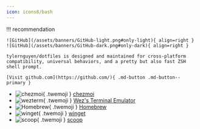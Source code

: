 ```yaml
---
icon: icons8/bash
---
```


!!! recommendation

    ![GitHub](/assets/banners/GitHub-light.png#only-light){ align=right }
    ![GitHub](/assets/banners/GitHub-dark.png#only-dark){ align=right }

    tylernguyen/dotfiles is designed and maintained for cross-platform compatibility, universal behaviors, and a pretty but also fast ZSH shell prompt.

    [Visit github.com](https://github.com/){ .md-button .md-button--primary }

<div class="grid cards" markdown>

- ![chezmoi](/assets/logos/chezmoi.svg){ .twemoji } [chezmoi](https://github.com/twpayne/chezmoi/)
- ![wezterm](/assets/logos/wezterm.png){ .twemoji } [Wez's Terminal Emulator](https://wezfurlong.org/wezterm/)
- ![Homebrew](/assets/logos/Homebrew.png){ .twemoji } [Homebrew](https://brew.sh/)
- ![winget](/assets/logos/winget.png){ .twemoji } [winget](https://github.com/microsoft/winget-cli)
- ![scoop](/assets/logos/scoop.jpg){ .twemoji } [scoop](https://scoop.sh/)

</div>